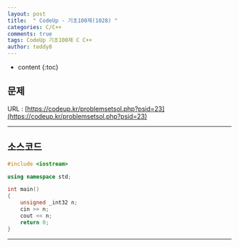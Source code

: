 ```yaml
---
layout: post   
title:  " CodeUp - 기초100제(1028) "
categories: C/C++
comments: true
tags: CodeUp 기초100제 C C++
author: teddy8  
---
```

* content
{:toc}

## 문제
URL : [https://codeup.kr/problemsetsol.php?psid=23](https://codeup.kr/problemsetsol.php?psid=23)

---

## 소스코드
``` cpp
#include <iostream>

using namespace std;

int main()
{
	unsigned _int32 n;
	cin >> n;
	cout << n;
	return 0;
}
```

---
